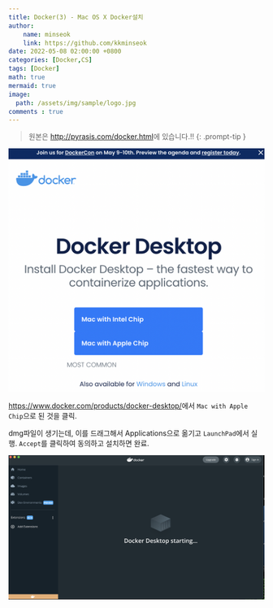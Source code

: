```yaml
---
title: Docker(3) - Mac OS X Docker설치
author: 
    name: minseok
    link: https://github.com/kkminseok
date: 2022-05-08 02:00:00 +0800
categories: [Docker,CS]
tags: [Docker]
math: true
mermaid: true
image: 
  path: /assets/img/sample/logo.jpg
comments : true
---
```


> 원본은 <http://pyrasis.com/docker.html>에 있습니다.!!
{: .prompt-tip }

![](/assets/img/DockerPost/pyrasis_docker/DockerInstall.png)  

<https://www.docker.com/products/docker-desktop/>에서 `Mac with Apple Chip`으로 된 것을 클릭.


dmg파일이 생기는데, 이를 드래그해서 Applications으로 옮기고 
`LaunchPad`에서 실행. `Accept`를 클릭하여 동의하고 설치하면 완료.

![](/assets/img/DockerPost/pyrasis_docker/DockerInstallResult.png)

